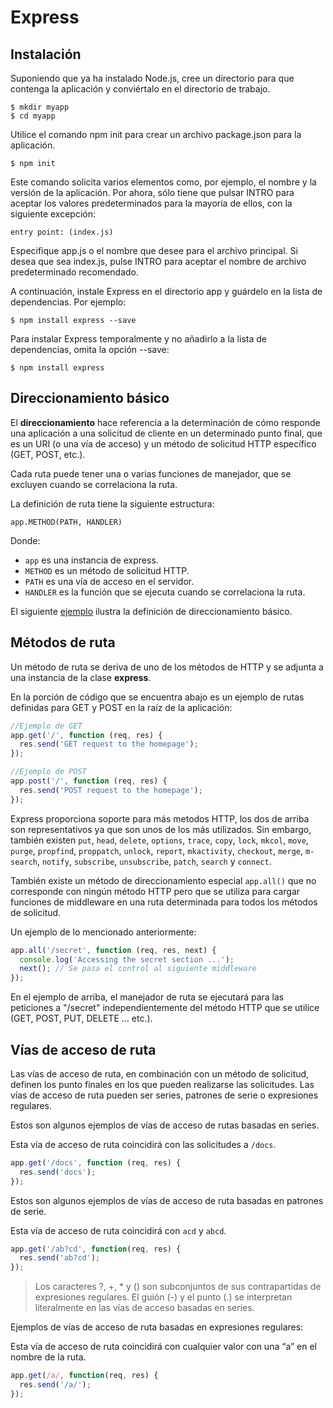 # Express

## Instalación

Suponiendo que ya ha instalado Node.js, cree un directorio para que contenga la aplicación y conviértalo en el directorio de trabajo.

```
$ mkdir myapp
$ cd myapp
```

Utilice el comando npm init para crear un archivo package.json para la aplicación.

```
$ npm init
```

Este comando solicita varios elementos como, por ejemplo, el nombre y la versión de la aplicación. Por ahora, sólo tiene que pulsar INTRO para aceptar los valores predeterminados para la mayoría de ellos, con la siguiente excepción:

```
entry point: (index.js)
```

Especifique app.js o el nombre que desee para el archivo principal. Si desea que sea index.js, pulse INTRO para aceptar el nombre de archivo predeterminado recomendado.

A continuación, instale Express en el directorio app y guárdelo en la lista de dependencias. Por ejemplo:

```
$ npm install express --save
```

Para instalar Express temporalmente y no añadirlo a la lista de dependencias, omita la opción --save:

```
$ npm install express
```

## Direccionamiento básico

El **direccionamiento** hace referencia a la determinación de cómo responde una aplicación a una solicitud de cliente en un determinado punto final, que es un URI (o una vía de acceso) y un método de solicitud HTTP específico (GET, POST, etc.).

Cada ruta puede tener una o varias funciones de manejador, que se excluyen cuando se correlaciona la ruta.

La definición de ruta tiene la siguiente estructura:

```
app.METHOD(PATH, HANDLER)
```

Donde:

* `app` es una instancia de express.
* `METHOD` es un método de solicitud HTTP.
* `PATH` es una vía de acceso en el servidor.
* `HANDLER` es la función que se ejecuta cuando se   correlaciona la ruta.

El siguiente [ejemplo](https://github.com/ULL-ESIT-DSI-1617/estudiar-las-rutas-en-expressjs-alejandro-carlos-samuel-35l2/blob/master/src/example_1.js) ilustra la definición de direccionamiento básico.

## Métodos de ruta

Un método de ruta se deriva de uno de los métodos de HTTP y se adjunta a una instancia de la clase **express**.

En la porción de código que se encuentra abajo es un ejemplo de rutas definidas para GET y POST en la raíz de la aplicación:

```javascript
//Ejemplo de GET
app.get('/', function (req, res) {
  res.send('GET request to the homepage');
});

//Ejemplo de POST
app.post('/', function (req, res) {
  res.send('POST request to the homepage');
});

```
Express proporciona soporte para más metodos HTTP, los dos de arriba son representativos ya que son unos de los más utilizados. Sin embargo, también existen `put`, `head`, `delete`, `options`, `trace`, `copy`, `lock`, `mkcol`, `move`, `purge`, `propfind`, `proppatch`, `unlock`, `report`, `mkactivity`, `checkout`, `merge`, `m-search`, `notify`,  `subscribe`, `unsubscribe`, `patch`, `search` y `connect`.

También existe un método de direccionamiento especial
`app.all()`
que no corresponde con ningún método HTTP pero que se utiliza para cargar funciones de middleware en una ruta determinada para todos los métodos de solicitud.

Un ejemplo de lo mencionado anteriormente:

```javascript
app.all('/secret', function (req, res, next) {
  console.log('Accessing the secret section ...');
  next(); // Se pasa el control al siguiente middleware
});
```

En el ejemplo de arriba, el manejador de ruta se ejecutará para las peticiones a "/secret" independientemente del método HTTP que se utilice (GET, POST, PUT, DELETE ... etc.).

## Vías de acceso de ruta

Las vías de acceso de ruta, en combinación con un método de solicitud, definen los punto finales en los que pueden realizarse las solicitudes. Las vías de acceso de ruta pueden ser series, patrones de serie o expresiones regulares.

Estos son algunos ejemplos de vías de acceso de rutas basadas en series.

Esta vía de acceso de ruta coincidirá con las solicitudes a `/docs`.

```javascript
app.get('/docs', function (req, res) {
  res.send('docs');
});
```

Estos son algunos ejemplos de vías de acceso de ruta basadas en patrones de serie.

Esta vía de acceso de ruta coincidirá con `acd` y `abcd`.

```javascript
app.get('/ab?cd', function(req, res) {
  res.send('ab?cd');
});
```

>Los caracteres ?, +, * y () son subconjuntos de sus contrapartidas de expresiones regulares. El guión (-) y el punto (.) se interpretan literalmente en las vías de acceso basadas en series.

Ejemplos de vías de acceso de ruta basadas en expresiones regulares:

Esta vía de acceso de ruta coincidirá con cualquier valor con una “a” en el nombre de la ruta.

```javascript
app.get(/a/, function(req, res) {
  res.send('/a/');
});
```

